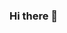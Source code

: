 ### Hi there 👋

<!--
**Jacob0725/Jacob0725** is a ✨ _special_ ✨ repository because its `README.md` (this file) appears on your GitHub profile.

Here are some ideas to get you started:

- 🔭 I’m currently working on computer projects
- 🌱 I’m currently learning programs 
- 👯 I’m looking to collaborate on AI or ML projects 
- 💬 Ask me about python,java,ML   
- 📫 How to reach me: contact me directly on this mail jacobjoy174@gmail.com
- 😄 Pronouns: you can give one 
- ⚡ Fun fact: can work without music
-->
